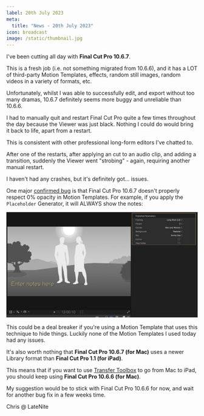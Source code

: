 ```yaml
---
label: 20th July 2023
meta:
  title: "News - 20th July 2023"
icon: broadcast
image: /static/thumbnail.jpg
---
```


I've been cutting all day with **Final Cut Pro 10.6.7**.

This is a fresh job (i.e. not something migrated from 10.6.6), and it has a LOT of third-party Motion Templates, effects, random still images, random videos in a variety of formats, etc.

Unfortunately, whilst I was able to successfully edit, and export without too many dramas, 10.6.7 definitely seems more buggy and unreliable than 10.6.6.

I had to manually quit and restart Final Cut Pro quite a few times throughout the day because the Viewer was just black. Nothing I could do would bring it back to life, apart from a restart.

This is consistent with other professional long-form editors I've chatted to.

After one of the restarts, after applying an cut to an audio clip, and adding a transition, suddenly the Viewer went "strobing" - again, requiring another manual restart.

I haven't had any crashes, but it's definitely got... issues.

One major [confirmed bug](https://github.com/CommandPost/FCPCafe/issues/217) is that Final Cut Pro 10.6.7 doesn't properly respect 0% opacity in Motion Templates. For example, if you apply the `Placeholder` Generator, it will ALWAYS show the notes:

![](/static/fcpx-10-6-7-bug.png)

This could be a deal breaker if you're using a Motion Template that uses this technique to hide things. Luckily none of the Motion Templates I used today had any issues.

It's also worth nothing that **Final Cut Pro 10.6.7 (for Mac)** uses a newer Library format than **Final Cut Pro 1.1 (for iPad)**.

This means that if you want to use [Transfer Toolbox](https://transfertoolbox.fcp.cafe) to go from Mac to iPad, you should keep using **Final Cut Pro 10.6.6 (for Mac)**.

My suggestion would be to stick with Final Cut Pro 10.6.6 for now, and wait for another bug fix in a few weeks time.

Chris @ LateNite